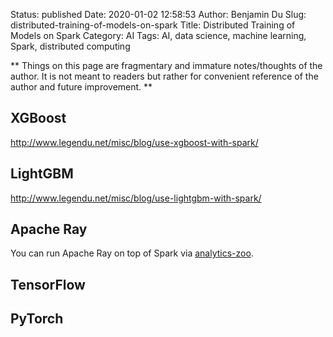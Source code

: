 Status: published
Date: 2020-01-02 12:58:53
Author: Benjamin Du
Slug: distributed-training-of-models-on-spark
Title: Distributed Training of Models on Spark
Category: AI
Tags: AI, data science, machine learning, Spark, distributed computing

**
Things on this page are fragmentary and immature notes/thoughts of the author.
It is not meant to readers but rather for convenient reference of the author and future improvement.
**

## XGBoost

http://www.legendu.net/misc/blog/use-xgboost-with-spark/

## LightGBM

http://www.legendu.net/misc/blog/use-lightgbm-with-spark/

## Apache Ray

You can run Apache Ray on top of Spark via 
[analytics-zoo](https://github.com/intel-analytics/analytics-zoo).

## TensorFlow

## PyTorch
